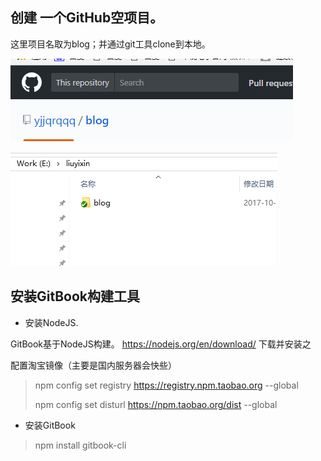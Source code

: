 ## 创建 一个GitHub空项目。

这里项目名取为blog；并通过git工具clone到本地。

![](/assets/github_blog.png)



![](/assets/import.png)



## 安装GitBook构建工具

* 安装NodeJS.

GitBook基于NodeJS构建。 https://nodejs.org/en/download/ 下载并安装之

配置淘宝镜像（主要是国内服务器会快些）

> npm config set registry https://registry.npm.taobao.org --global
>
> npm config set disturl https://npm.taobao.org/dist --global

* 安装GitBook

> npm install gitbook-cli





